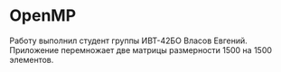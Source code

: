 # OpenMP

Работу выполнил студент группы ИВТ-42БО Власов Евгений. Приложение перемножает две матрицы размерности 1500 на 1500 элементов.
